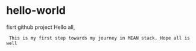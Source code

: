 # hello-world
fisrt github project
Hello all,

     This is my first step towards my journey in MEAN stack. Hope all is well
